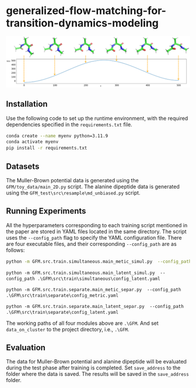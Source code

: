 # generalized-flow-matching-for-transition-dynamics-modeling

![alanie dipeptide trajectory](assets/energy.png)

## Installation

Use the following code to set up the runtime environment, with the required dependencies specified in the `requirements.txt` file.

```bash
conda create --name myenv python=3.11.9
conda activate myenv
pip install -r requirements.txt
```

## Datasets

The Muller-Brown potential data is generated using the `GFM/toy_data/main_2D.py` script.
The alanine dipeptide data is generated using the `GFM_test\src\resample\md_unbiased.py` script.

## Running Experiments

All the hyperparameters corresponding to each training script mentioned in the paper are stored in YAML files located in the same directory. The script uses the `--config_path` flag to specify the YAML configuration file. 
There are four executable files, and their corresponding `--config_path` are as follows:

```bash
python -m GFM.src.train.simultaneous.main_metic_simul.py  --config_path .\GFM\src\train\simultaneous\config_metric.yaml
```
```
python -m GFM.src.train.simultaneous.main_latent_simul.py  --config_path .\GFM\src\train\simultaneous\config_latent.yaml
```
```
python -m GFM.src.train.separate.main_metic_separ.py  --config_path .\GFM\src\train\separate\config_metric.yaml
```
```
python -m GFM.src.train.separate.main_latent_separ.py  --config_path .\GFM\src\train\separate\config_latent.yaml
```

The working paths of all four modules above are `.\GFM`. And set `data_on_cluster` to the project directory, i.e., `.\GFM`.

## Evaluation

The data for Muller-Brown potential and alanine dipeptide will be evaluated during the test phase after training is completed. Set `save_address` to the folder where the data is saved. The results will be saved in the `save_address` folder.
